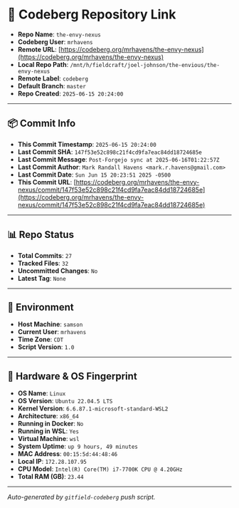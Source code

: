 # 🔗 Codeberg Repository Link

- **Repo Name**: `the-envy-nexus`
- **Codeberg User**: `mrhavens`
- **Remote URL**: [https://codeberg.org/mrhavens/the-envy-nexus](https://codeberg.org/mrhavens/the-envy-nexus)
- **Local Repo Path**: `/mnt/h/fieldcraft/joel-johnson/the-envious/the-envy-nexus`
- **Remote Label**: `codeberg`
- **Default Branch**: `master`
- **Repo Created**: `2025-06-15 20:24:00`

---

## 📦 Commit Info

- **This Commit Timestamp**: `2025-06-15 20:24:00`
- **Last Commit SHA**: `147f53e52c898c21f4cd9fa7eac84dd18724685e`
- **Last Commit Message**: `Post-Forgejo sync at 2025-06-16T01:22:57Z`
- **Last Commit Author**: `Mark Randall Havens <mark.r.havens@gmail.com>`
- **Last Commit Date**: `Sun Jun 15 20:23:51 2025 -0500`
- **This Commit URL**: [https://codeberg.org/mrhavens/the-envy-nexus/commit/147f53e52c898c21f4cd9fa7eac84dd18724685e](https://codeberg.org/mrhavens/the-envy-nexus/commit/147f53e52c898c21f4cd9fa7eac84dd18724685e)

---

## 📊 Repo Status

- **Total Commits**: `27`
- **Tracked Files**: `32`
- **Uncommitted Changes**: `No`
- **Latest Tag**: `None`

---

## 🧭 Environment

- **Host Machine**: `samson`
- **Current User**: `mrhavens`
- **Time Zone**: `CDT`
- **Script Version**: `1.0`

---

## 🧬 Hardware & OS Fingerprint

- **OS Name**: `Linux`
- **OS Version**: `Ubuntu 22.04.5 LTS`
- **Kernel Version**: `6.6.87.1-microsoft-standard-WSL2`
- **Architecture**: `x86_64`
- **Running in Docker**: `No`
- **Running in WSL**: `Yes`
- **Virtual Machine**: `wsl`
- **System Uptime**: `up 9 hours, 49 minutes`
- **MAC Address**: `00:15:5d:44:48:46`
- **Local IP**: `172.28.107.95`
- **CPU Model**: `Intel(R) Core(TM) i7-7700K CPU @ 4.20GHz`
- **Total RAM (GB)**: `23.44`

---

_Auto-generated by `gitfield-codeberg` push script._
